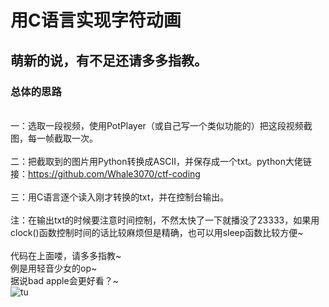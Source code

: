 #           用C语言实现字符动画
## 萌新的说，有不足还请多多指教。<br/>
### 总体的思路
<br/>一：选取一段视频，使用PotPlayer（或自己写一个类似功能的）把这段视频截图，每一帧截取一次。<br/>
<br/>二：把截取到的图片用Python转换成ASCII，并保存成一个txt。python大佬链接：https://github.com/Whale3070/ctf-coding<br/>
<br/>三：用C语言逐个读入刚才转换的txt，并在控制台输出。<br/>
<br/>注：在输出txt的时候要注意时间控制，不然太快了一下就播没了23333，如果用clock()函数控制时间的话比较麻烦但是精确，也可以用sleep函数比较方便~<br/>
<br/>代码在上面喽，请多多指教~
<br/>例是用轻音少女的op~<br/>据说bad apple会更好看？~
<br/>![tu](http://wx2.sinaimg.cn/large/005TGG6vly1fjev57vlv6j306q06q74d.jpg)
